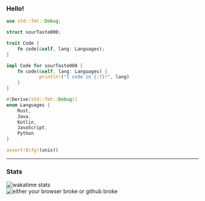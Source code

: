 ### Hello!

```rust
use std::fmt::Debug;

struct sourTaste000;

trait Code {
    fn code(&self, lang: Languages);
}

impl Code for sourTaste000 {
    fn code(&self, lang: Languages) {
            println!("I code in {:?}!", lang)
    }
}

#[Derive(std::fmt::Debug)]
enum Languages {
    Rust,
    Java,
    Kotlin,
    JavaScript,
    Python
}

assert!(cfg!(unix))
```
___
### Stats
![wakatime stats](https://github-readme-stats.vercel.app/api/wakatime?username=sourTaste000&theme=nord)  
![either your browser broke or github broke](https://github-readme-stats.vercel.app/api?username=sourTaste000&theme=nord&count_private=true&include_all_commits=true)
